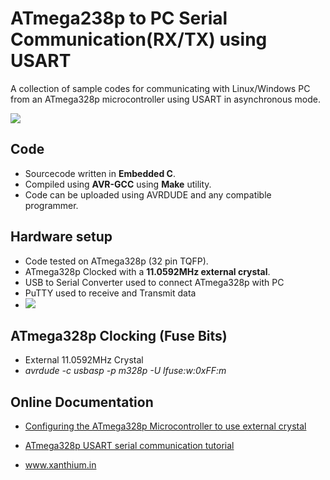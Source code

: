 # ATmega238p to PC Serial Communication(RX/TX) using USART  

A collection of sample codes for communicating with Linux/Windows PC from an ATmega328p microcontroller using USART in asynchronous mode.

<img src = "https://www.xanthium.in/sites/default/files/site-images/atmega328p-usart-tutorial/atmega328p-pc-serial-communication-tutorial.jpg"/>

## Code

- Sourcecode written in **Embedded C**. 
- Compiled using **AVR-GCC** using **Make** utility.
- Code can be uploaded using AVRDUDE and any compatible programmer.

## Hardware setup

- Code tested on ATmega328p (32 pin TQFP).
- ATmega328p Clocked with a **11.0592MHz external crystal**.
- USB to Serial Converter used to connect ATmega328p with PC 
- PuTTY used to receive and Transmit data
- <img src = "https://www.xanthium.in/sites/default/files/site-images/atmega328p-usart-tutorial/atmega328p-serial-communication-pc.jpg"/>

## ATmega328p Clocking (Fuse Bits)
- External 11.0592MHz Crystal
- *avrdude -c usbasp -p m328p -U lfuse:w:0xFF:m*

## Online Documentation

- <a href="https://www.xanthium.in/how-to-configuring-atmega328p-fuse-low-byte-embedded-design-use-external-crystal-fuse-settings">Configuring the ATmega328p Microcontroller to use external crystal</a>

- <a href ="https://www.xanthium.in/how-to-avr-atmega328p-microcontroller-usart-uart-embedded-programming-avrgcc">ATmega328p USART serial communication tutorial</a>
- www.xanthium.in
